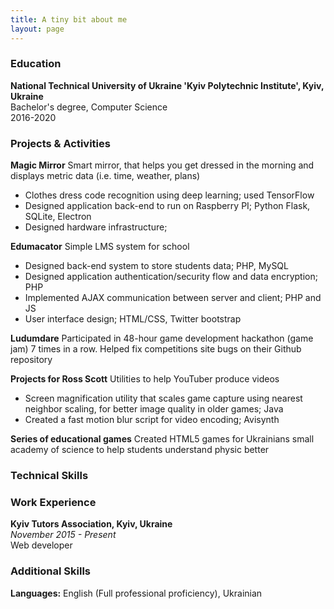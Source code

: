 ```yaml
---
title: A tiny bit about me
layout: page
---
```


### Education
**National Technical University of Ukraine 'Kyiv Polytechnic Institute', Kyiv, Ukraine**   
Bachelor's degree, Computer Science  
2016-2020


### Projects & Activities
**Magic Mirror** Smart mirror, that helps you get dressed in the morning and displays metric data (i.e. time, weather, plans)   

* Clothes dress code recognition using deep learning; used TensorFlow
* Designed application back-end to run on Raspberry PI; Python Flask, SQLite, Electron
* Designed hardware infrastructure;


**Edumacator** Simple LMS system for school

* Designed back-end system to store students data; PHP, MySQL
* Designed application authentication/security flow and data encryption; PHP
* Implemented AJAX communication between server and client; PHP and JS
* User interface design; HTML/CSS, Twitter bootstrap

**Ludumdare** Participated in 48-hour game development hackathon (game jam) 7 times in a row. Helped fix competitions site bugs on their Github repository

**Projects for Ross Scott** Utilities to help YouTuber produce videos

* Screen magnification utility that scales game capture using nearest neighbor scaling, for better image quality in older games; Java
* Created a fast motion blur script for video encoding; Avisynth  

**Series of educational games** Created HTML5 games for Ukrainians small academy of science to help students understand physic better

<!-- **Happy Birthday** Small Wordpress widget for school website that displays students birthdays for the week -->

### Technical Skills



### Work Experience
**Kyiv Tutors Association, Kyiv, Ukraine**  
*November 2015 - Present*  
Web developer   

### Additional Skills
**Languages:** English (Full professional proficiency), Ukrainian 
